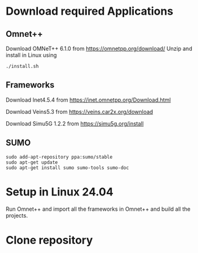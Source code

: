 # Download required Applications

## Omnet++
Download OMNeT++ 6.1.0 from https://omnetpp.org/download/
Unzip and install in Linux using 

```
./install.sh
```

## Frameworks
Download Inet4.5.4 from https://inet.omnetpp.org/Download.html

Download Veins5.3 from https://veins.car2x.org/download

Download Simu5G 1.2.2 from https://simu5g.org/install

## SUMO
```
sudo add-apt-repository ppa:sumo/stable
sudo apt-get update
sudo apt-get install sumo sumo-tools sumo-doc
```

# Setup in Linux 24.04
Run Omnet++ and import all the frameworks in Omnet++ and build all the projects.

# Clone repository

